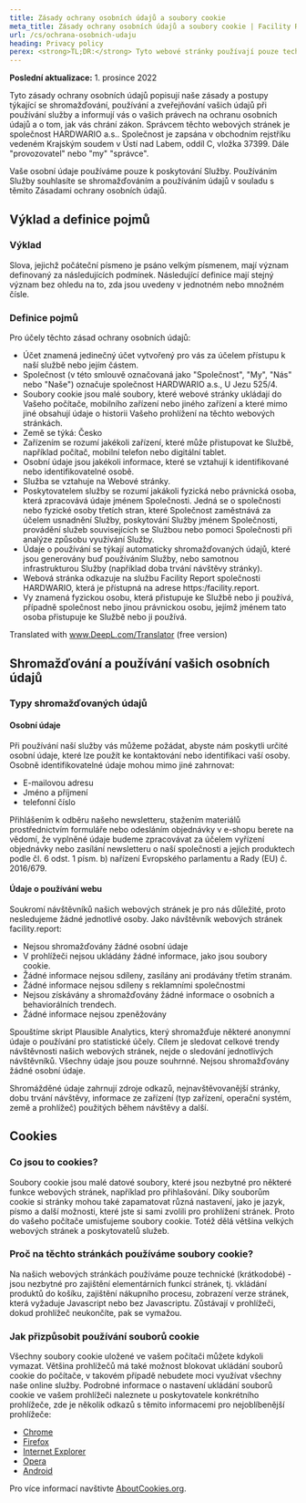 ```yaml
---
title: Zásady ochrany osobních údajů a soubory cookie
meta_title: Zásady ochrany osobních údajů a soubory cookie | Facility Report
url: /cs/ochrana-osobnich-udaju
heading: Privacy policy
perex: <strong>TL;DR:</strong> Tyto webové stránky používají pouze technické soubory cookie, které jsou nezbytné pro zajištění základních funkcí stránek, tj. vkládání produktů do košíku, odesílání kontaktních formulářů nebo zajištění procesu nákupu. Vaše osobní údaje jsou používány pouze k poskytování služeb.
---
```


**Poslední aktualizace:** 1. prosince 2022

Tyto zásady ochrany osobních údajů popisují naše zásady a postupy týkající se shromažďování, používání a zveřejňování vašich údajů při používání služby a informují vás o vašich právech na ochranu osobních údajů a o tom, jak vás chrání zákon.
Správcem těchto webových stránek je společnost HARDWARIO a.s.. Společnost je zapsána v obchodním rejstříku vedeném Krajským soudem v Ústí nad Labem, oddíl C, vložka 37399. Dále "provozovatel" nebo "my" "správce".

Vaše osobní údaje používáme pouze k poskytování Služby. Používáním Služby souhlasíte se shromažďováním a používáním údajů v souladu s těmito Zásadami ochrany osobních údajů.

## Výklad a definice pojmů

### Výklad

Slova, jejichž počáteční písmeno je psáno velkým písmenem, mají význam definovaný za následujících podmínek. Následující definice mají stejný význam bez ohledu na to, zda jsou uvedeny v jednotném nebo množném čísle.

### Definice pojmů

Pro účely těchto zásad ochrany osobních údajů:

* Účet znamená jedinečný účet vytvořený pro vás za účelem přístupu k naší službě nebo jejím částem.
* Společnost (v této smlouvě označovaná jako "Společnost", "My", "Nás" nebo "Naše") označuje společnost HARDWARIO a.s., U Jezu 525/4.
* Soubory cookie jsou malé soubory, které webové stránky ukládají do Vašeho počítače, mobilního zařízení nebo jiného zařízení a které mimo jiné obsahují údaje o historii Vašeho prohlížení na těchto webových stránkách.
* Země se týká: Česko
* Zařízením se rozumí jakékoli zařízení, které může přistupovat ke Službě, například počítač, mobilní telefon nebo digitální tablet.
* Osobní údaje jsou jakékoli informace, které se vztahují k identifikované nebo identifikovatelné osobě.
* Služba se vztahuje na Webové stránky.
* Poskytovatelem služby se rozumí jakákoli fyzická nebo právnická osoba, která zpracovává údaje jménem Společnosti. Jedná se o společnosti nebo fyzické osoby třetích stran, které Společnost zaměstnává za účelem usnadnění Služby, poskytování Služby jménem Společnosti, provádění služeb souvisejících se Službou nebo pomoci Společnosti při analýze způsobu využívání Služby.
* Údaje o používání se týkají automaticky shromažďovaných údajů, které jsou generovány buď používáním Služby, nebo samotnou infrastrukturou Služby (například doba trvání návštěvy stránky).
* Webová stránka odkazuje na službu Facility Report společnosti HARDWARIO, která je přístupná na adrese https:/facility.report.
* Vy znamená fyzickou osobu, která přistupuje ke Službě nebo ji používá, případně společnost nebo jinou právnickou osobu, jejímž jménem tato osoba přistupuje ke Službě nebo ji používá.

Translated with www.DeepL.com/Translator (free version)

## Shromažďování a používání vašich osobních údajů

### Typy shromažďovaných údajů

#### Osobní údaje
Při používání naší služby vás můžeme požádat, abyste nám poskytli určité osobní údaje, které lze použít ke kontaktování nebo identifikaci vaší osoby. Osobně identifikovatelné údaje mohou mimo jiné zahrnovat:

* E-mailovou adresu
* Jméno a příjmení
* telefonní číslo

Přihlášením k odběru našeho newsletteru, stažením materiálů prostřednictvím formuláře nebo odesláním objednávky v e-shopu berete na vědomí, že vyplněné údaje budeme zpracovávat za účelem vyřízení objednávky nebo zasílání newsletteru o naší společnosti a jejích produktech podle čl. 6 odst. 1 písm. b) nařízení Evropského parlamentu a Rady (EU) č. 2016/679.

#### Údaje o používání webu

Soukromí návštěvníků našich webových stránek je pro nás důležité, proto nesledujeme žádné jednotlivé osoby. Jako návštěvník webových stránek facility.report:

* Nejsou shromažďovány žádné osobní údaje
* V prohlížeči nejsou ukládány žádné informace, jako jsou soubory cookie.
* Žádné informace nejsou sdíleny, zasílány ani prodávány třetím stranám.
* Žádné informace nejsou sdíleny s reklamními společnostmi
* Nejsou získávány a shromažďovány žádné informace o osobních a behaviorálních trendech.
* Žádné informace nejsou zpeněžovány

Spouštíme skript Plausible Analytics, který shromažďuje některé anonymní údaje o používání pro statistické účely. Cílem je sledovat celkové trendy návštěvnosti našich webových stránek, nejde o sledování jednotlivých návštěvníků. Všechny údaje jsou pouze souhrnné. Nejsou shromažďovány žádné osobní údaje. 

Shromážděné údaje zahrnují zdroje odkazů, nejnavštěvovanější stránky, dobu trvání návštěvy, informace ze zařízení (typ zařízení, operační systém, země a prohlížeč) použitých během návštěvy a další.

## Cookies

### Co jsou to cookies?

Soubory cookie jsou malé datové soubory, které jsou nezbytné pro některé funkce webových stránek, například pro přihlašování. Díky souborům cookie si stránky mohou také zapamatovat různá nastavení, jako je jazyk, písmo a další možnosti, které jste si sami zvolili pro prohlížení stránek. Proto do vašeho počítače umisťujeme soubory cookie. Totéž dělá většina velkých webových stránek a poskytovatelů služeb.

### Proč na těchto stránkách používáme soubory cookie?

Na našich webových stránkách používáme pouze technické (krátkodobé) - jsou nezbytné pro zajištění elementárních funkcí stránek, tj. vkládání produktů do košíku, zajištění nákupního procesu, zobrazení verze stránek, která vyžaduje Javascript nebo bez Javascriptu. Zůstávají v prohlížeči, dokud prohlížeč neukončíte, pak se vymažou.

### Jak přizpůsobit používání souborů cookie

Všechny soubory cookie uložené ve vašem počítači můžete kdykoli vymazat. Většina prohlížečů má také možnost blokovat ukládání souborů cookie do počítače, v takovém případě nebudete moci využívat všechny naše online služby. Podrobné informace o nastavení ukládání souborů cookie ve vašem prohlížeči naleznete u poskytovatele konkrétního prohlížeče, zde je několik odkazů s těmito informacemi pro nejoblíbenější prohlížeče:

* [Chrome](https://www.google.com/url?q=https://support.google.com/accounts/answer/61416?hl%3Dcs&sa=D&ust=1481454929810000&usg=AFQjCNGClvrW04AP4stXaMqMb0fsoMXAJg)
* [Firefox](https://www.google.com/url?q=https://support.mozilla.org/cs/kb/Pr%25C3%25A1ce%2520s%2520cookies&sa=D&ust=1481454929810000&usg=AFQjCNHJ5v2DHiMZ0lNvjJtPFgE8FW-aJw)
* [Internet Explorer](https://www.google.com/url?q=http://support.microsoft.com/gp/cookies/cs&sa=D&ust=1481454929811000&usg=AFQjCNHp79AifJIHxeqMoo9g2HwM52NE6w)
* [Opera](https://www.google.com/url?q=http://help.opera.com/Windows/9.64/cs/cookies.html&sa=D&ust=1481454929811000&usg=AFQjCNH3AqJuZ96IvwluKbVXO-FoaI2vAg)
* [Android](https://www.google.com/url?q=https://support.google.com/xoom/answer/169022?rd%3D1&sa=D&ust=1481454929812000&usg=AFQjCNHMGByj1rF-dvGZzg7MMbzEyD3_MQ)

Pro více informací navštivte [AboutCookies.org](https://www.google.com/url?q=http://www.aboutcookies.org/&sa=D&ust=1481454929813000&usg=AFQjCNGqytVUo_coIkz7Iq-QZXSpA6TiIA).
